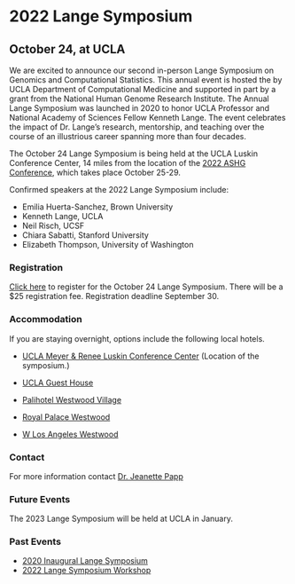 # 2022 Lange Symposium
## October 24, at UCLA
We are excited to announce our second in-person Lange Symposium on Genomics and Computational Statistics. This annual event is hosted the by UCLA Department of Computational Medicine and supported in part by a grant from the National Human Genome Research Institute. The Annual Lange Symposium was launched in 2020 to honor UCLA Professor and National Academy of Sciences Fellow Kenneth Lange. The event celebrates the impact of Dr. Lange’s research, mentorship, and teaching over the course of an illustrious career spanning more than four decades.

The October 24 Lange Symposium is being held at the UCLA Luskin Conference Center, 14 miles from the location of the [2022 ASHG Conference](https://www.ashg.org/meetings/2022-annual-meeting/), which takes place October 25-29.


Confirmed speakers at the 2022 Lange Symposium include:
- Emilia Huerta-Sanchez, Brown University
- Kenneth Lange, UCLA
- Neil Risch, UCSF
- Chiara Sabatti, Stanford University
- Elizabeth Thompson, University of Washington

### Registration

[Click here](https://uclahs.az1.qualtrics.com/jfe/form/SV_3Prn2EMtbUjYHVs) to register for the October 24 Lange Symposium. There will be a $25 registration fee. Registration deadline September 30.

### Accommodation

If you are staying overnight, options include the following local hotels.

- [UCLA Meyer & Renee Luskin Conference Center](https://luskinconferencecenter.ucla.edu/hotels-near-ucla/standard-rooms/)
(Location of the symposium.)

- [UCLA Guest House](http://guesthouse.ucla.edu/)

- [Palihotel Westwood Village](https://www.palisociety.com/hotels/westwood-village)

- [Royal Palace Westwood](http://www.royalpalacewestwood.com/)

- [W Los Angeles Westwood](https://www.marriott.com/en-us/hotels/laxwb-w-los-angeles-west-beverly-hills/overview/)

### Contact

For more information contact [Dr. Jeanette Papp](mailto:jcpapp@ucla.edu?subject=Lange_Symposium)

### Future Events
The 2023 Lange Symposium will be held at UCLA in January.

### Past Events
- [2020 Inaugural Lange Symposium](https://langesymposium.github.io/2020/)
- [2022 Lange Symposium Workshop](https://github.com/LangeSymposium/2022-July-Workshop)
